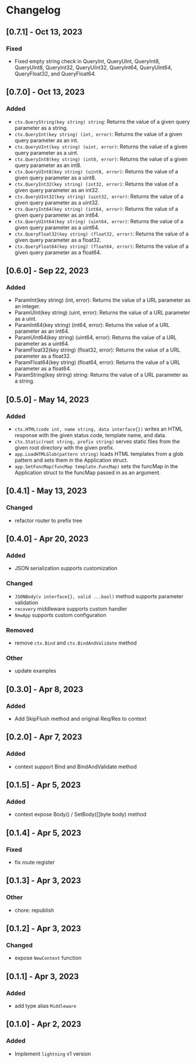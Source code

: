 # Changelog

## [0.7.1] - Oct 13, 2023

### Fixed

- Fixed empty string check in QueryInt, QueryUInt, QueryInt8, QueryUInt8, QueryInt32, QueryUInt32, QueryInt64, QueryUInt64, QueryFloat32, and QueryFloat64.

## [0.7.0] - Oct 13, 2023

### Added

- `ctx.QueryString(key string) string`: Returns the value of a given query parameter as a string.
- `ctx.QueryInt(key string) (int, error)`: Returns the value of a given query parameter as an int.
- `ctx.QueryUInt(key string) (uint, error)`: Returns the value of a given query parameter as a uint.
- `ctx.QueryInt8(key string) (int8, error)`: Returns the value of a given query parameter as an int8.
- `ctx.QueryUInt8(key string) (uint8, error)`: Returns the value of a given query parameter as a uint8.
- `ctx.QueryInt32(key string) (int32, error)`: Returns the value of a given query parameter as an int32.
- `ctx.QueryUInt32(key string) (uint32, error)`: Returns the value of a given query parameter as a uint32.
- `ctx.QueryInt64(key string) (int64, error)`: Returns the value of a given query parameter as an int64.
- `ctx.QueryUInt64(key string) (uint64, error)`: Returns the value of a given query parameter as a uint64.
- `ctx.QueryFloat32(key string) (float32, error)`: Returns the value of a given query parameter as a float32.
- `ctx.QueryFloat64(key string) (float64, error)`: Returns the value of a given query parameter as a float64.

## [0.6.0] - Sep 22, 2023

### Added

- ParamInt(key string) (int, error): Returns the value of a URL parameter as an integer.
- ParamUInt(key string) (uint, error): Returns the value of a URL parameter as a uint.
- ParamInt64(key string) (int64, error): Returns the value of a URL parameter as an int64.
- ParamUInt64(key string) (uint64, error): Returns the value of a URL parameter as a uint64.
- ParamFloat32(key string) (float32, error): Returns the value of a URL parameter as a float32.
- ParamFloat64(key string) (float64, error): Returns the value of a URL parameter as a float64.
- ParamString(key string) string: Returns the value of a URL parameter as a string.

## [0.5.0] - May 14, 2023

### Added

- `ctx.HTML(code int, name string, data interface{})` writes an HTML response with the given status code, template name, and data.
- `ctx.Static(root string, prefix string)` serves static files from the given root directory with the given prefix.
- `app.LoadHTMLGlob(pattern string)` loads HTML templates from a glob pattern and sets them in the Application struct.
- `app.SetFuncMap(funcMap template.FuncMap)` sets the funcMap in the Application struct to the funcMap passed in as an argument.

## [0.4.1] - May 13, 2023

### Changed

- refactor router to prefix tree

## [0.4.0] - Apr 20, 2023

### Added

- JSON serialization supports customization

### Changed

- `JSONBody(v interface{}, valid ...bool)` method supports parameter validation
- `recovery` middleware supports custom handler
- `NewApp` supports custom configuration

### Removed

- remove `ctx.Bind` and `ctx.BindAndValidate` method

### Other

- update examples

## [0.3.0] - Apr 8, 2023

### Added

- Add SkipFlush method and original Req/Res to context

## [0.2.0] - Apr 7, 2023

### Added

- context support Bind and BindAndValidate method

## [0.1.5] - Apr 5, 2023

### Added

- context expose Body() / SetBody([]byte body) method

## [0.1.4] - Apr 5, 2023

### Fixed

- fix route register

## [0.1.3] - Apr 3, 2023

### Other

- chore: republish

## [0.1.2] - Apr 3, 2023

### Changed

- expose `NewContext` function

## [0.1.1] - Apr 3, 2023

### Added

- add type alias `Middleware`

## [0.1.0] - Apr 2, 2023

### Added

- Implement `lightning` v1 version
